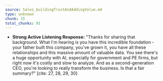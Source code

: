 ```yaml
---
source: Sales_buildingTrustAndAddingValue.md
type: unknown
chunk: 15
total_chunks: 91
---
```


* **Strong Active Listening Response:** "Thanks for sharing that background. What I'm hearing is you have this incredible foundation - your father built this company, you've grown it, you have all these relationships and this massive amount of valuable data. You see there's a huge opportunity with AI, especially for government and PE firms, but right now it's costly and slow to analyze. And as a second-generation CEO, you're looking to really transform the business. Is that a fair summary?" [cite: 27, 28, 29, 30]